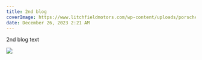```yaml
---
title: 2nd blog
coverImage: https://www.litchfieldmotors.com/wp-content/uploads/porsche_991_gt3rs_dyno.jpg
date: December 26, 2023 2:21 AM
---
```

2nd blog text

![](/uploads/heros-content-with-media-large.jpg)